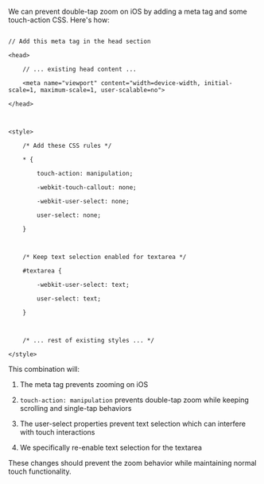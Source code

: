 We can prevent double-tap zoom on iOS by adding a meta tag and some touch-action CSS. Here's how:  

```javascript:index.php

// Add this meta tag in the head section

<head>

    // ... existing head content ...

    <meta name="viewport" content="width=device-width, initial-scale=1, maximum-scale=1, user-scalable=no">

</head>

  

<style>

    /* Add these CSS rules */

    * {

        touch-action: manipulation;

        -webkit-touch-callout: none;

        -webkit-user-select: none;

        user-select: none;

    }

  

    /* Keep text selection enabled for textarea */

    #textarea {

        -webkit-user-select: text;

        user-select: text;

    }

  

    /* ... rest of existing styles ... */

</style>

```

  

  

This combination will:

1. The meta tag prevents zooming on iOS

2. `touch-action: manipulation` prevents double-tap zoom while keeping scrolling and single-tap behaviors

3. The user-select properties prevent text selection which can interfere with touch interactions

4. We specifically re-enable text selection for the textarea

  

These changes should prevent the zoom behavior while maintaining normal touch functionality.